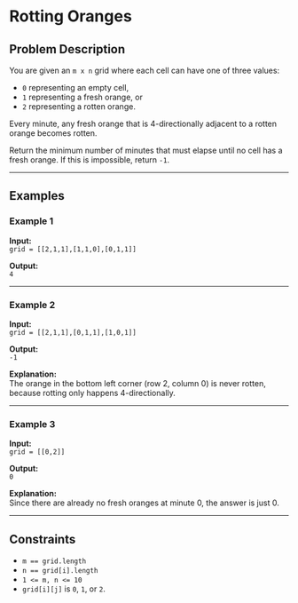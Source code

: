 # Rotting Oranges

## Problem Description

You are given an `m x n` grid where each cell can have one of three values:

- `0` representing an empty cell,  
- `1` representing a fresh orange, or  
- `2` representing a rotten orange.  

Every minute, any fresh orange that is 4-directionally adjacent to a rotten orange becomes rotten.  

Return the minimum number of minutes that must elapse until no cell has a fresh orange. If this is impossible, return `-1`.

---

## Examples

### Example 1
**Input:**  
`grid = [[2,1,1],[1,1,0],[0,1,1]]`  

**Output:**  
`4`

---

### Example 2
**Input:**  
`grid = [[2,1,1],[0,1,1],[1,0,1]]`  

**Output:**  
`-1`  

**Explanation:**  
The orange in the bottom left corner (row 2, column 0) is never rotten, because rotting only happens 4-directionally.  

---

### Example 3
**Input:**  
`grid = [[0,2]]`  

**Output:**  
`0`  

**Explanation:**  
Since there are already no fresh oranges at minute 0, the answer is just 0.  

---

## Constraints

- `m == grid.length`  
- `n == grid[i].length`  
- `1 <= m, n <= 10`  
- `grid[i][j]` is `0`, `1`, or `2`.  
